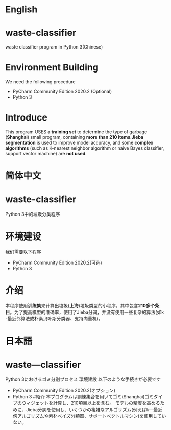 # English
# waste-classifier
waste classifier program in Python 3(Chinese)



# Environment Building
We need the following procedure
- PyCharm Community Edition 2020.2 (Optional)
- Python 3


# Introduce
This program USES **a training set** to determine the type of garbage (**Shanghai**) small program, containing **more than 210 items**.**Jieba segmentation** is used to improve model accuracy, and some **complex algorithms** (such as K-nearest neighbor algorithm or naive Bayes classifier, support vector machine) are **not used**.


# 简体中文

# waste-classifier
Python 3中的垃圾分类程序
# 环境建设
我们需要以下程序
- PyCharm Community Edition 2020.2(可选)
- Python 3
# 介绍
本程序使用**训练集**来计算出垃圾(**上海**)垃圾类型的小程序，其中包含**210多个条目**。为了提高模型的准确率，使用了Jieba分词，并没有使用一些复杂的算法(如k -最近邻算法或朴素贝叶斯分类器、支持向量机)。


# 日本語


# waste—classifier
Python 3におけるゴミ分別プロセス
環境建設
以下のような手続きが必要です
- PyCharm Community Edition 2020.2(オプション)
- Python 3
#紹介
本プログラムは訓練集合を用いてゴミ(Shanghai)ゴミタイプのウィジェットを計算し、210項目以上を含む。
モデルの精度を高めるために、Jieba分詞を使用し、いくつかの複雑なアルゴリズム(例えばk—最近傍アルゴリズムや素朴ベイズ分類器、サポートベクトルマシン)を使用していない。

